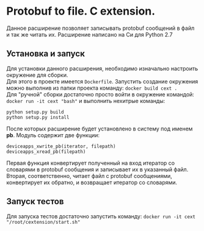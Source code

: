 # Protobuf to file. C extension.
Данное расширение позволяет записывать protobuf сообщений в файл и так же читать их.
Расширение написано на Си для Python 2.7

## Установка и запуск
Для установки данного расширения, необходимо изначально настроить окружение для сборки.<br>
Для этого в проекте имеется `Dockerfile`.
Запустить создание окружения можно выполнив из папки проекта команду:
```docker build cext .```<br>
Для "ручной" сборки достаточно просто войти в окружение командой:
```docker run -it cext "bash"```
и выполнить нехитрые команды:
```
python setup.py build
python setup.py install
```
После которых расширение будет установлено в систему под именем **pb**.
Модуль содержит две функции:
```
deviceapps_xwrite_pb(iterator, filepath)
deviceapps_xread_pb(filepath)
```

Первая функция конвертирует полученный на вход итератор со словарями в protobuf сообщения и записывает их в указанный файл.
Вторая, соответственно, читает файл с protobuf сообщениями, конвертирует их обратно, и возвращает итератор со словарями.

## Запуск тестов
Для запуска тестов достаточно запустить команду:
```docker run -it cext "/root/cextension/start.sh"```
